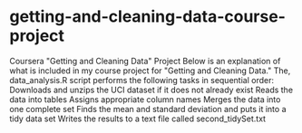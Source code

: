 # getting-and-cleaning-data-course-project
Coursera "Getting and Cleaning Data" Project
Below is an explanation of what is included in my course project for "Getting and Cleaning Data."
The, data_analysis.R script performs the following tasks in sequential order:
Downloads and unzips the UCI dataset if it does not already exist
Reads the data into tables
Assigns appropriate column names
Merges the data into one complete set
Finds the mean and standard deviation and puts it into a tidy data set
Writes the results to a text file called second_tidySet.txt
